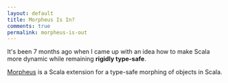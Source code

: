 ```yaml
---
layout: default
title: Morpheus Is In?
comments: true
permalink: morpheus-is-out
---
```


It's been 7 months ago when I came up with an idea how to make Scala more dynamic
while remaining **rigidly type-safe**.

[Morpheus](https://github.com/zslajchrt/morpheus) is a Scala extension for
a type-safe morphing of objects in Scala.
